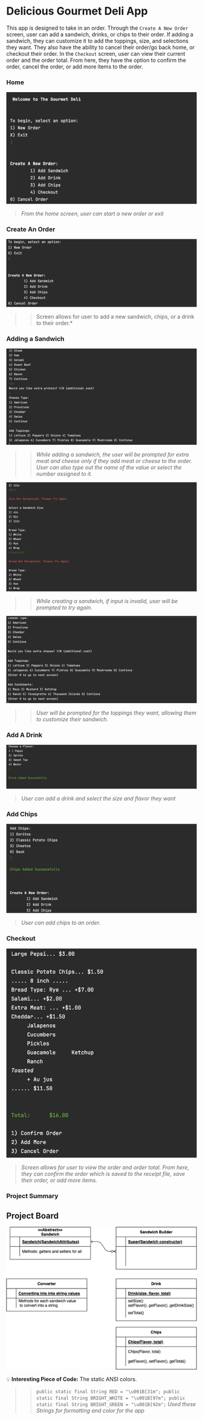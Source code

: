 # Delicious Gourmet Deli App
This app is designed to take in an order. 
Through the `Create A New Order` screen, user can add a sandwich, drinks, or chips to their order. If adding a sandwich, they can customize it to add the toppings, size, and selections they want. They also have the ability to cancel their order/go back home, or checkout their order.
In the `Checkout` screen, user can view their current order and the order total. From here, they have the option to confirm the order, cancel the order, or add more items to the order.




### Home
![Deli Home](src/main/receipts/HOMEADDORDERSCREEN.png)
> *From the home screen, user can start a new order or exit*





### Create An Order
![AddSandwichScreen](src/main/receipts/CREATEORDER.png)
>> Screen allows for user to add a new sandwich, chips, or a drink to their order.*



### Adding a Sandwich
![Ask Extra](src/main/receipts/ASKEXTRASCREEN.png)
>> *While adding a sandwich, the user will be prompted for extra meat and cheese only if they add meat or cheese to the order. User can also type out the name of the value or select the number assigned to it.*

![Error Catch](src/main/receipts/ERRORCATCH.png)
>> *While creating a sandwich, if input is invalid, user will be prompted to try again.*

![toppingsCondiments](src/main/receipts/toppingsAndCondiments.png)
>> *User will be prompted for the toppings they want, allowing them to customize their sandwich.*



### Add A Drink
![AddDrink](src/main/receipts/addDrinkScreen.png)
> *User can add a drink and select the size and flavor they want*

### Add Chips
![AddChips](src/main/receipts/addingChipsScreen.png)
> *User can add chips to an order.*

### Checkout
![Receipt](src/main/receipts/receipt2.png)
> *Screen allows for user to view the order and order total. From here, they can confirm the order which is saved to the receipt file, save their order, or add more items.*




### Project Summary

## Project Board
![ProjectBoard](src/main/receipts/gourmetDeliBoard.drawio.png)


:bulb: **Interesting Piece of Code:** The static ANSI colors.

>> `public static final String RED = "\u001B[31m";
public static final String BRIGHT_WHITE = "\u001B[97m";
public static final String BRIGHT_GREEN = "\u001B[92m";`
>> *Used these Strings for formatting and color for the app*